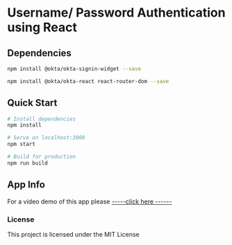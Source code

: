 # Username/ Password Authentication using React

## Dependencies

``` bash
npm install @okta/okta-signin-widget --save

npm install @okta/okta-react react-router-dom --save
```

## Quick Start

``` bash
# Install dependencies
npm install

# Serve on localhost:3000
npm start

# Build for production
npm run build
```

## App Info

For a video demo of this app please <a href="https://drive.google.com/file/d/1XAMJmP6HjifAM-UPCPb9PSadiysp2gbY/view"> -----click here ------  </a>

### License

This project is licensed under the MIT License
